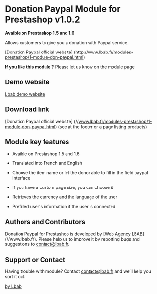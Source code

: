 Donation Paypal Module for Prestashop v1.0.2
============================================
**Avaible on Prestashop 1.5 and 1.6**

Allows customers to give you a donation with Paypal service.

[Donation Paypal official website] (http://www.lbab.fr/modules-prestashop/1-module-don-paypal.html)

**If you like this module ?**
Please let us know on the module page

Demo website
------------
<a href="http://demo-prestashop.lbab.fr/" target="_blank">Lbab demo website</a>


Download link
-------------
[Donation Paypal official website] (//www.lbab.fr/modules-prestashop/1-module-don-paypal.html)
(see at the footer or a page listing products)


Module key features
-------------------
* Avaible on Prestashop 1.5 and 1.6

* Translated into French and English

* Choose the item name or let the donor able to fill in the field paypal interface

* If you have a custom page size, you can choose it

* Retrieves the currency and the language of the user

* Prefilled user's information if the user is connected


Authors and Contributors
------------------------
Donation Paypal for Prestashop is developed by [Web Agency LBAB] (//www.lbab.fr). Please help us to improve it by reporting bugs and suggestions to contact@lbab.fr.


Support or Contact
------------------
Having trouble with module? Contact contact@lbab.fr and we’ll help you sort it out.


[by Lbab](//www.lbab.fr)
